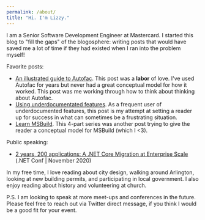 ```yaml
---
permalink: /about/
title: "Hi. I'm Lizzy."
---
```


I am a Senior Software Development Engineer at Mastercard. I started this blog to "fill the gaps" of the blogosphere: writing posts that would have saved me a lot of time if they had existed when I ran into the problem myself!

Favorite posts:
- [An illustrated guide to Autofac](/illustrated-autofac). This post was a **labor** of love. I've used Autofac for years but never had a great conceptual model for how it worked. This post was me working through how to think about thinking about Autofac.
- [Using underdocumentated features](/using-underdocumented-features). As a frequent user of underdocumented features, this post is my attempt at setting a reader up for success in what can sometimes be a frustrating situation.
- [Learn MSBuild](/learn-msbuild-part-1). This 4-part series was another post trying to give the reader a conceptual model for MSBuild (which I <3).

Public speaking:
- [2 years, 200 applications: A .NET Core Migration at Enterprise Scale](https://www.youtube.com/watch?v=C-2haqb60No) (.NET Conf | November 2020)


In my free time, I love reading about city design, walking around Arlington, looking at new building permits, and participating in local government. I also enjoy reading about history and volunteering at church.

P.S. I am looking to speak at more meet-ups and conferences in the future. Please feel free to reach out via Twitter direct message, if you think I would be a good fit for your event.